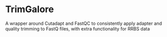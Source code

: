 # TrimGalore
A wrapper around Cutadapt and FastQC to consistently apply adapter and quality trimming to FastQ files, with extra functionality for RRBS data
